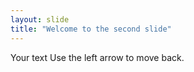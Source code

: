 ```yaml
--- 
layout: slide
title: "Welcome to the second slide"
---
```


Your text
Use the left arrow to move back.
